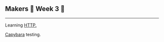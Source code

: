 ## Makers                                         🚩 Week 3 🚩

---

Learning [HTTP.](/toolbox/ruby/http-and-the-web.md)

[Capybara](http://teamcapybara.github.io/capybara/) testing.



